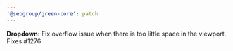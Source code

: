 ```yaml
---
'@sebgroup/green-core': patch
---
```


**Dropdown:** Fix overflow issue when there is too little space in the viewport. Fixes #1276
